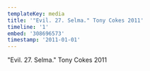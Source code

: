 ```yaml
---
templateKey: media
title: '"Evil. 27. Selma." Tony Cokes 2011'
timeline: '1'
embed: '308696573'
timestamp: '2011-01-01'
---
```

"Evil. 27. Selma." Tony Cokes 2011
